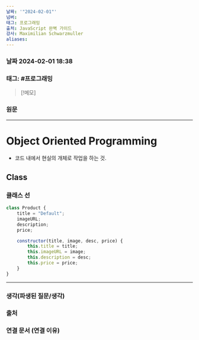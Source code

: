 ```yaml
---
날짜: '"2024-02-01"'
넘버: 
태그: 프로그래밍
출처: JavaScript 완벽 가이드
강사: Maximilian Schwarzmuller
aliases:
---
```

### 날짜  2024-02-01 18:38

### 태그: #프로그래밍 

>[!메모]
>

### 원문
---
# Object Oriented Programming
- 코드 내에서 현실의 개체로 작업을 하는 것.
## Class
### 클래스 선
```js
class Product {
	title = "Default";
	imageURL;
	description;
	price;

	constructor(title, image, desc, price) {
		this.title = title;
		this.imageURL = image;
		this.description = desc;
		this.price = price;
	}
}
```


---
### 생각(파생된 질문/생각)

### 출처

### 연결 문서 (연결 이유)
